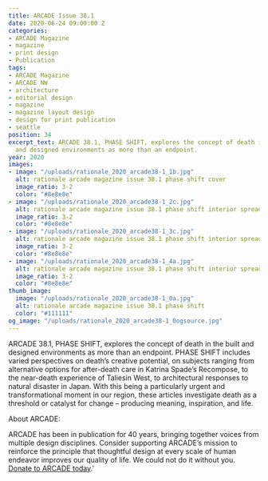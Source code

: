 ```yaml
---
title: ARCADE Issue 38.1
date: 2020-06-24 09:00:00 Z
categories:
- ARCADE Magazine
- magazine
- print design
- Publication
tags:
- ARCADE Magazine
- ARCADE NW
- architecture
- editorial design
- magazine
- magazine layout design
- design for print publication
- seattle
position: 34
excerpt_text: ARCADE 38.1, PHASE SHIFT, explores the concept of death in the built
  and designed environments as more than an endpoint.
year: 2020
images:
- image: "/uploads/rationale_2020_arcade38-1_1b.jpg"
  alt: rationale arcade magazine issue 38.1 phase shift cover
  image_ratio: 3-2
  color: "#8e8e8e"
- image: "/uploads/rationale_2020_arcade38-1_2c.jpg"
  alt: rationale arcade magazine issue 38.1 phase shift interior spreads
  image_ratio: 3-2
  color: "#8e8e8e"
- image: "/uploads/rationale_2020_arcade38-1_3c.jpg"
  alt: rationale arcade magazine issue 38.1 phase shift interior spreads
  image_ratio: 3-2
  color: "#8e8e8e"
- image: "/uploads/rationale_2020_arcade38-1_4a.jpg"
  alt: rationale arcade magazine issue 38.1 phase shift interior spreads
  image_ratio: 3-2
  color: "#8e8e8e"
thumb_image:
  image: "/uploads/rationale_2020_arcade38-1_0a.jpg"
  alt: rationale arcade magazine issue 38.1 phase shift
  color: "#111111"
og_image: "/uploads/rationale_2020_arcade38-1_0ogsource.jpg"
---
```


ARCADE 38.1, PHASE SHIFT, explores the concept of death in the built and designed environments as more than an endpoint. PHASE SHIFT includes varied perspectives on death’s creative potential, on subjects ranging from alternative options for after-death care in Katrina Spade’s Recompose, to the near-death experience of Taliesin West, to architectural responses to natural disaster in Japan. With this being a particularly urgent and transformational moment in our region, these articles investigate death as a threshold or catalyst for change – producing meaning, inspiration, and life.

About ARCADE:

ARCADE has been in publication for 40 years, bringing together voices from multiple design disciplines. Consider supporting ARCADE’s mission to reinforce the principle that thoughtful design at every scale of human endeavor improves our quality of life. We could not do it without you. [Donate to ARCADE today](https://arcadenw.org/donate).'